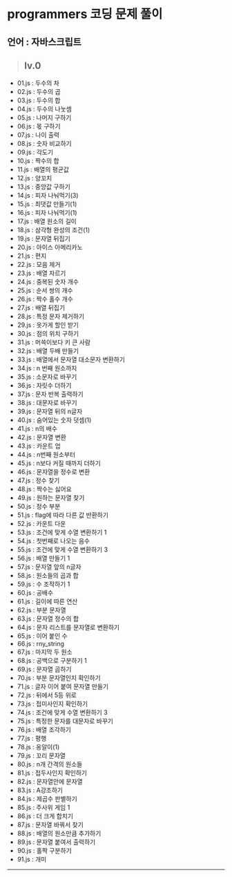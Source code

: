 # programmers 코딩 문제 풀이
## 언어 : 자바스크립트

>## lv.0
- 01.js : 두수의 차 
- 02.js : 두수의 곱 
- 03.js : 두수의 합
- 04.js : 두수의 나눗셈 
- 05.js : 나머지 구하기 
- 06.js : 몫 구하기
- 07.js : 나이 출력 
- 08.js : 숫자 비교하기 
- 09.js : 각도기
- 10.js : 짝수의 합 
- 11.js : 배열의 평균값 
- 12.js : 양꼬치 
- 13.js : 중앙값 구하기 
- 14.js : 피자 나눠먹기(3) 
- 15.js : 최댓값 만들기(1)
- 16.js : 피자 나눠먹기(1) 
- 17.js : 배열 원소의 길이
- 18.js : 삼각형 완성의 조건(1)
- 19.js : 문자열 뒤집기 
- 20.js : 아이스 아메리카노 
- 21.js : 편지 
- 22.js : 모음 제거 
- 23.js : 배열 자르기 
- 24.js : 중복된 숫자 개수
- 25.js : 순서 쌍의 개수 
- 26.js : 짝수 홀수 개수 
- 27.js : 배열 뒤집기
- 28.js : 특정 문자 제거하기 
- 29.js : 옷가게 할인 받기 
- 30.js : 점의 위치 구하기
- 31.js : 머쓱이보다 키 큰 사람 
- 32.js : 배열 두배 만들기 
- 33.js : 배열에서 문자열 대소문자 변환하기 
- 34.js : n 번째 원소까지 
- 35.js : 소문자로 바꾸기 
- 36.js : 자릿수 더하기
- 37.js : 문자 반복 출력하기 
- 38.js : 대문자로 바꾸기 
- 39.js : 문자열 뒤의 n글자 
- 40.js : 숨어있는 숫자 덧셈(1) 
- 41.js : n의 배수 
- 42.js : 문자열 변환
- 43.js : 카운트 업 
- 44.js : n번째 원소부터 
- 45.js : n보다 커질 때까지 더하기
- 46.js : 문자열을 정수로 변환
- 47.js : 정수 찾기 
- 48.js : 짝수는 싫어요
- 49.js : 원하는 문자열 찾기 
- 50.js : 정수 부분 
- 51.js : flag에 따라 다른 값 반환하기
- 52.js : 카운트 다운
- 53.js : 조건에 맞게 수열 변환하기 1
- 54.js : 첫번째로 나오는 음수
- 55.js : 조건에 맞게 수열 변환하기 3
- 56.js : 배열 만들기 1
- 57.js : 문자열 앞의 n글자
- 58.js : 원소들의 곱과 합
- 59.js : 수 조작하기 1
- 60.js : 공배수
- 61.js : 길이에 따른 연산
- 62.js : 부분 문자열
- 63.js : 문자열 정수의 합
- 64.js : 문자 리스트를 문자열로 변환하기
- 65.js : 이어 붙인 수
- 66.js : rny_string
- 67.js : 마지막 두 원소
- 68.js : 공백으로 구분하기 1
- 69.js : 문자열 곱하기
- 70.js : 부분 문자열인지 확인하기
- 71.js : 글자 이어 붙여 문자열 만들기
- 72.js : 뒤에서 5등 위로
- 73.js : 접미사인지 확인하기
- 74.js : 조건에 맞게 수열 변환하기 3
- 75.js : 특정한 문자를 대문자로 바꾸기
- 76.js : 배열 조각하기
- 77.js : 평행
- 78.js : 옹알이(1)
- 79.js : 꼬리 문자열
- 80.js : n개 간격의 원소들
- 81.js : 접두사인지 확인하기
- 82.js : 문자열안에 문자열
- 83.js : A강조하기
- 84.js : 제곱수 판별하기
- 85.js : 주사위 게임 1
- 86.js : 더 크게 합치기
- 87.js : 문자열 바꿔서 찾기
- 88.js : 배열의 원소만큼 추가하기
- 89.js : 문자열 붙여서 출력하기
- 90.js : 홀짝 구분하기
- 91.js : 개미 

-----
